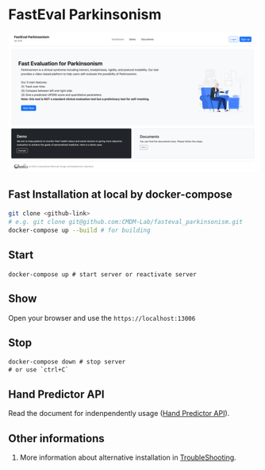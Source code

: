 # FastEval Parkinsonism
![cover_image](./imgs/cover.png)
## Fast Installation at local by docker-compose
```bash
git clone <github-link>
# e.g. git clone git@github.com:CMDM-Lab/fasteval_parkinsonism.git
docker-compose up --build # for building
```

## Start
```
docker-compose up # start server or reactivate server
```

## Show
Open your browser and use the `https://localhost:13006`

## Stop
```
docker-compose down # stop server
# or use `ctrl+C`
```

## Hand Predictor API
Read the document for indenpendently usage ([Hand Predictor API](./src/lib/hand_predictor/README.md)).


## Other informations
1. More information about alternative installation in [TroubleShooting](./TroubleShooting.md).  

